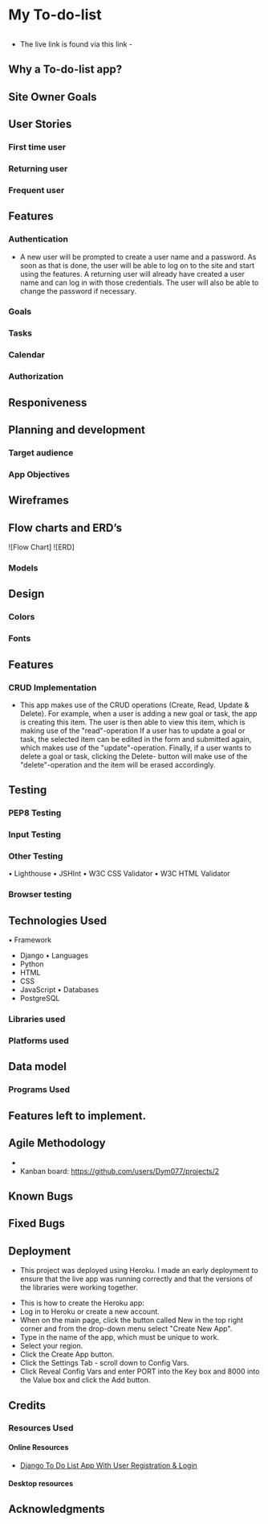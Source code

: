 # My To-do-list
![]()


- The live link is found via this link - [](https://dymo-my-todo-list-7a30e9c04781.herokuapp.com/)


## Why a To-do-list app?

### 

### 
### 
## Site Owner Goals
## User Stories

### First time user

### Returning user

### Frequent user

## Features
### Authentication
* A new user will be prompted to create a user name and a password. As soon as that is done, the user will be able to log on to the site and start using the features. A returning user will already have created a user name and can log in with those credentials. The user will also be able to change the password if necessary. 

### Goals
### Tasks
### Calendar
### Authorization
## Responiveness

## Planning and development
### Target audience
### App Objectives

## Wireframes

## Flow charts and ERD’s


![Flow Chart]
![ERD]

### Models

## Design
### Colors
### Fonts

## Features

### CRUD Implementation
- This app makes use of the CRUD operations (Create, Read, Update & Delete).
For example, when a user is adding a new goal or task, the app is creating this item.
The user is then able to view this item, which is making use of the "read"-operation
If a user has to update a goal or task, the selected item can be edited in the form and submitted again,
which makes use of the "update"-operation. Finally, if a user wants to delete a goal or task, clicking the Delete- button 
will make use of the "delete"-operation and the item will be erased accordingly. 

## Testing

### PEP8 Testing

### Input Testing

### Other Testing
•	Lighthouse
•	JSHInt 
•	W3C CSS Validator
•	W3C HTML Validator
### Browser testing

## Technologies Used
•	Framework
-	Django
•	Languages
-	Python
-	HTML
-	CSS
-	JavaScript
•	Databases
-   PostgreSQL
### Libraries used

### Platforms used

## Data model

### Programs Used

## Features left to implement.

## Agile Methodology
* 
* Kanban board: https://github.com/users/Dym077/projects/2 

## Known Bugs

## Fixed Bugs

## Deployment
* This project was deployed using Heroku.
I made an early deployment to ensure that the live app was running correctly and that the versions of the libraries were working together.
- This is how to create the Heroku app:
- Log in to Heroku or create a new account.
- When on the main page, click the button called New in the top right corner and from the drop-down menu select "Create New App".
- Type in the name of the app, which must be unique to work.
- Select your region.
- Click the Create App button.
- Click the Settings Tab - scroll down to Config Vars.
- Click Reveal Config Vars and enter PORT into the Key box and 8000 into the Value box and click the Add button.

## Credits

### Resources Used

#### Online Resources
- [Django To Do List App With User Registration & Login](https://www.youtube.com/watch?v=llbtoQTt4qw&t=1484s)

#### Desktop resources

## Acknowledgments

